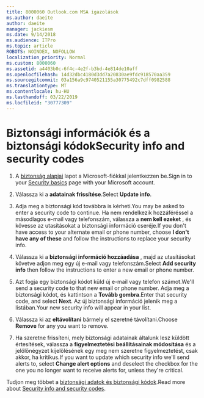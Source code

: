 ```yaml
---
title: 8000060 Outlook.com MSA igazolások
ms.author: daeite
author: daeite
manager: jackiesm
ms.date: 9/14/2018
ms.audience: ITPro
ms.topic: article
ROBOTS: NOINDEX, NOFOLLOW
localization_priority: Normal
ms.custom: 8000060
ms.assetid: a4403b0c-6f4c-4e2f-b3bd-4e814de10aff
ms.openlocfilehash: 14d32dbc4180d3dd7a20830ae9fdc918570aa359
ms.sourcegitcommit: 03a156a9c9740521155a30775492c7dff0982588
ms.translationtype: MT
ms.contentlocale: hu-HU
ms.lasthandoff: 03/22/2019
ms.locfileid: "30777309"
---
```

# <a name="security-info-and-security-codes"></a><span data-ttu-id="ec159-102">Biztonsági információk és a biztonsági kódok</span><span class="sxs-lookup"><span data-stu-id="ec159-102">Security info and security codes</span></span>

1. <span data-ttu-id="ec159-103">A [biztonság alapjai](https://account.microsoft.com/security) lapot a Microsoft-fiókkal jelentkezzen be.</span><span class="sxs-lookup"><span data-stu-id="ec159-103">Sign in to your [Security basics](https://account.microsoft.com/security) page with your Microsoft account.</span></span> 
    
2. <span data-ttu-id="ec159-104">Válassza ki a **adatainak frissítése**.</span><span class="sxs-lookup"><span data-stu-id="ec159-104">Select **Update info**.</span></span> 
    
3. <span data-ttu-id="ec159-105">Adja meg a biztonsági kód továbbra is kérheti.</span><span class="sxs-lookup"><span data-stu-id="ec159-105">You may be asked to enter a security code to continue.</span></span> <span data-ttu-id="ec159-106">Ha nem rendelkezik hozzáféréssel a másodlagos e-mail vagy telefonszám, válassza a **nem kell ezeket** , és kövesse az utasításokat a biztonsági információ cseréje.</span><span class="sxs-lookup"><span data-stu-id="ec159-106">If you don't have access to your alternate email or phone number, choose **I don't have any of these** and follow the instructions to replace your security info.</span></span> 
    
4. <span data-ttu-id="ec159-107">Válassza ki a **biztonsági információ hozzáadása** , majd az utasításokat követve adjon meg egy új e-mail vagy telefonszám.</span><span class="sxs-lookup"><span data-stu-id="ec159-107">Select **Add security info** then follow the instructions to enter a new email or phone number.</span></span> 
    
5. <span data-ttu-id="ec159-108">Azt fogja egy biztonsági kódot küld új e-mail vagy telefon számot.</span><span class="sxs-lookup"><span data-stu-id="ec159-108">We'll send a security code to that new email or phone number.</span></span> <span data-ttu-id="ec159-109">Adja meg a biztonsági kódot, és kattintson a **Tovább gombra**.</span><span class="sxs-lookup"><span data-stu-id="ec159-109">Enter that security code, and select **Next**.</span></span> <span data-ttu-id="ec159-110">Az új biztonsági információ jelenik meg a listában.</span><span class="sxs-lookup"><span data-stu-id="ec159-110">Your new security info will appear in your list.</span></span> 
    
6. <span data-ttu-id="ec159-111">Válassza ki az **eltávolítani** bármely el szeretné távolítani.</span><span class="sxs-lookup"><span data-stu-id="ec159-111">Choose **Remove** for any you want to remove.</span></span> 
    
7. <span data-ttu-id="ec159-112">Ha szeretne frissíteni, mely biztonsági adatainak általunk lesz küldött értesítések, válassza a **figyelmeztetési beállításainak módosítása** és a jelölőnégyzet kijelölésének egy meg nem szeretne figyelmeztetést, csak akkor, ha kritikus.</span><span class="sxs-lookup"><span data-stu-id="ec159-112">If you want to update which security info we'll send alerts to, select **Change alert options** and deselect the checkbox for the one you no longer want to receive alerts for, unless they're critical.</span></span> 
    
<span data-ttu-id="ec159-113">Tudjon meg többet a [biztonsági adatok és biztonsági kódok](https://support.microsoft.com/help/12428/).</span><span class="sxs-lookup"><span data-stu-id="ec159-113">Read more about [Security info and security codes](https://support.microsoft.com/help/12428/).</span></span>
  

